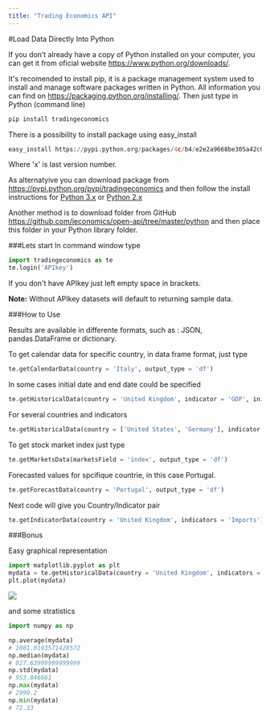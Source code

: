 ```yaml
---
title: "Trading Economics API"
---
```



#Load Data Directly Into Python

If you don’t already have a copy of Python installed on your computer, you can get it from oficial website https://www.python.org/downloads/.  

It's recomended to install pip, it is a package management system used to install and manage software packages written in Python. All information you can find on https://packaging.python.org/installing/. Then just type in Python (command line) 
```python
pip install tradingeconomics
```

There is a possibility to install package using easy_install 
```python
easy_install https://pypi.python.org/packages/4c/b4/e2e2a9668be305a42c0644b3eb5d4d1034ae062653ef737d7e80c1423d28/tradingeconomics-0.2.x.tar.gz
```
Where 'x' is last version number.

As alternatyive you can download package from https://pypi.python.org/pypi/tradingeconomics and then follow the install instructions for [Python 3.x](https://docs.python.org/3/install/) or [Python 2.x](https://docs.python.org/2/install/)  

Another method is to download folder from GitHub https://github.com/ieconomics/open-api/tree/master/python and then place this folder in your Python library folder.

###Lets start
In command window type

```python
import tradingeconomics as te
te.login('APIkey')
```
If you don't have APIkey just left empty space in brackets.  

**Note:** Without APIkey  datasets will default to returning sample data.

###How to Use

Results are available in differente formats, such as : JSON, pandas.DataFrame or dictionary.

To get calendar data for specific country, in data frame format, just type
```python
te.getCalendarData(country = 'Italy', output_type = 'df')
```

In some cases initial date and end date could be specified
```python
te.getHistoricalData(country = 'United Kingdom', indicator = 'GDP', initDate= '1990-01-01', endDate= '2015-01-01')
```

For several countries and indicators
```python
te.getHistoricalData(country = ['United States', 'Germany'], indicator = ['Exports','Imports', 'GDP'], initDate= '1990-01-01', endDate= '2015-01-01')
```

To get stock market index just type
```python
te.getMarketsData(marketsField = 'index', output_type = 'df')
```

Forecasted values for spcifique countrie, in this case Portugal. 
```python
te.getForecastData(country = 'Portugal', output_type = 'df')
```

Next code will give you Country/Indicator pair
```python
te.getIndicatorData(country = 'United Kingdom', indicators = 'Imports')
```

###Bonus

Easy graphical representation
```python
import matplotlib.pyplot as plt
mydata = te.getHistoricalData(country = 'United Kingdom', indicators = 'GDP')
plt.plot(mydata)
```
![](C:\Users\Analyst\Desktop/uk_gdp.png)

and some stratistics
```python
import numpy as np

np.average(mydata)
# 1081.0103571428572
np.median(mydata)
# 827.63999999999999
np.std(mydata)
# 953.846661
np.max(mydata)
# 2990.2
np.min(mydata)
# 72.33
```

